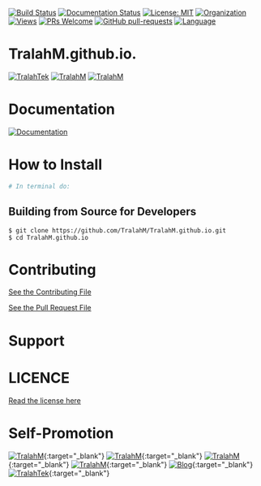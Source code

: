 
[![Build Status](https://travis-ci.com/TralahM/TralahM.github.io.svg?branch=master)](https://travis-ci.com/TralahM/TralahM.github.io)
[![Documentation Status](https://readthedocs.org/projects/TralahM.github.io/badge/?version=latest)](https://TralahM.github.io.readthedocs.io/en/latest/?badge=latest)
[![License: MIT](https://img.shields.io/badge/License-MIT-green.svg)](https://opensource.org/licenses/MIT)
[![Organization](https://img.shields.io/badge/Org-TralahTek-blue.svg)](https://github.com/TralahTek)
[![Views](http://hits.dwyl.io/TralahM/TralahM.github.io.svg)](http://dwyl.io/TralahM/TralahM.github.io)
[![PRs Welcome](https://img.shields.io/badge/PRs-Welcome-brightgreen.svg?style=flat-square)](https://github.com/TralahM/TralahM.github.io/pull/)
[![GitHub pull-requests](https://img.shields.io/badge/Issues-pr-red.svg?style=flat-square)](https://github.com/TralahM/TralahM.github.io/pull/)
[![Language](https://img.shields.io/badge/Language-ruby-701516.svg)](https://github.com/TralahM)

# TralahM.github.io.


[![TralahTek](https://img.shields.io/badge/Organization-TralahTek-black.svg?style=for-the-badge)](https://github.com/TralahTek)
[![TralahM](https://img.shields.io/badge/Engineer-TralahM-blue.svg?style=for-the-badge)](https://github.com/TralahM)
[![TralahM](https://img.shields.io/badge/Maintainer-TralahM-green.svg?style=for-the-badge)](https://github.com/TralahM)

# Documentation

[![Documentation](https://img.shields.io/badge/Docs-TralahM.github.io-blue.svg?style=for-the-badge)](https://github.com/TralahM/TralahM.github.io)

# How to Install
```bash
# In terminal do:
```

## Building from Source for Developers

```console
$ git clone https://github.com/TralahM/TralahM.github.io.git
$ cd TralahM.github.io
```

# Contributing
[See the Contributing File](CONTRIBUTING.rst)


[See the Pull Request File](PULL_REQUEST_TEMPLATE.md)


# Support

# LICENCE

[Read the license here](LICENSE)


# Self-Promotion

[![TralahM](https://img.shields.io/badge/Twitter-TralahM-blue.svg?style=for-the-badge)](https://twitter.com/TralahM){:target="_blank"}
[![TralahM](https://img.shields.io/badge/Github-TralahM-black.svg?style=for-the-badge)](https://github.com/TralahM){:target="_blank"}
[![TralahM](https://img.shields.io/badge/Kaggle-TralahM-purple.svg?style=for-the-badge)](https://kaggle.com/TralahM){:target="_blank"}
[![TralahM](https://img.shields.io/badge/LinkedIn-TralahM-red.svg?style=for-the-badge)](https://linkedin.com/in/TralahM){:target="_blank"}
[![Blog](https://img.shields.io/badge/Blog-tralahm.tralahtek.com-blue.svg?style=for-the-badge)](https://tralahm.tralahtek.com){:target="_blank"}
[![TralahTek](https://img.shields.io/badge/Organization-TralahTek-cyan.svg?style=for-the-badge)](https://tralahtek.com){:target="_blank"}


